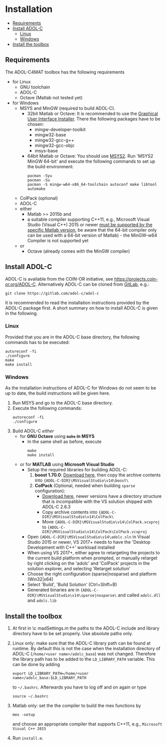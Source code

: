 Installation
============


- [Requirements](#requirements)
- [Install ADOL-C](#install-adol-c)
  - [Linux](#linux)
  - [Windows](#windows)
- [Install the toolbox](#install-the-toolbox)


## Requirements

The ADOL-C4MAT toolbox has the following requirements

- for Linux
  - GNU toolchain
  - ADOL-C
  - Octave (Matlab not tested yet)
- for Windows
  - MSYS and MinGW (required to build ADOL-C).
    - 32bit Matlab or Octave:
      It is recommended to use the [Graphical User Interface Installer](https://sourceforge.net/projects/mingw/).
        There the following packages have to be chosen:
      - mingw-developer-toolkit
      - mingw32-base
      - mingw32-gcc-g++
      - mingw32-gcc-objc
      - msys-base
    - 64bit Matlab or Octave:
      You should use [MSYS2](https://www.msys2.org/).
      Run 'MSYS2 MinGW 64-bit' and execute the following commands to set up the build environment:
      ```
      pacman -Syu
      pacman -Su
      pacman -S mingw-w64-x86_64-toolchain autoconf make libtool automake
      ```
  - ColPack (optional)
  - ADOL-C
  - either
    - Matlab >= 2015b and
    - a suitable compiler supporting C++11, e.g., Microsoft Visual Studio (Visual C++) 2015 or newer [must be supported by the specific Matlab version](https://de.mathworks.com/support/sysreq/previous_releases.html), be aware that the 64-bit compiler only can be used with a 64-bit version of Matlab) - the MinGW-w64 Compiler is not supported yet
  - or
    - Octave (already comes with the MinGW compiler)


## Install ADOL-C

ADOL-C is available from the COIN-OR initiative, see https://projects.coin-or.org/ADOL-C. Alternatively ADOL-C can be cloned from [GitLab](https://gitlab.com/adol-c/adol-c), e.g.:

	git clone https://gitlab.com/adol-c/adol-c

It is recommended to read the installation instructions provided by the ADOL-C package first. A short summary on how to install ADOL-C is given in the following.


### Linux

Provided that you are in the ADOL-C base directory, the following commands has to be executed:

    autoreconf -fi
    ./configure
    make
    make install


### Windows

As the installation instructions of ADOL-C for Windows do not seem to be up to date, the build instructions will be given here.

1. Run MSYS and go to the ADOL-C base directory.
2. Execute the following commands:
   ```
   autoreconf -fi
   ./configure
   ```
3. Build ADOL-C *either*
    - for **GNU Octave** using **`make` in MSYS**
        - In the same shell as before, execute
            ```
            make
            make install
            ```
    - or for **MATLAB** using **Microsoft Visual Studio**
        - Setup the required libraries for building ADOL-C:
            1. __boost 1.70.0__: [Download here](https://www.boost.org/users/history/version_1_70_0.html), then copy the archive contents into `{ADOL-C-DIR}\MSVisualStudio\v14\boost\`
            2. __ColPack__ (Optional, needed when building `sparse` configuration):
                * [Download here](https://github.com/CSCsw/ColPack/tree/10b780b52a25c6ccef3d2abc12055ee85b7e8667), newer versions have a directory structure that is incompatible with the VS solution shipped with ADOL-C 2.6.3
                * Copy archive contents into `{ADOL-C-DIR}\MSVisualStudio\v14\ColPack\`
                * Move `{ADOL-C-DIR}\MSVisualStudio\v14\ColPack.vcxproj` to `{ADOL-C-DIR}\MSVisualStudio\v14\ColPack\ColPack.vcxproj`
        - Open `{ADOL-C-DIR}\MSVisualStudio\v14\adolc.sln` in Visual Studio 2015 or newer, VS 2017+ needs to have the 'Desktop Development with C++' workload installed
        - When using VS 2017+, either agree to retargeting the projects to the current build platform when prompted, or manually retarget by right clicking on the 'adolc' and 'ColPack' projects in the solution explorer, and selecting 'Retarget solution'
        - Choose the right configuration (sparse|nosparse) and platform (Win32|x64)
        - Select 'Build', 'Build Solution' (Ctrl+Shift+B)
        - Generated binaries are in `{ADOL-C-DIR}\MSVisualStudio\v14\sparse|nosparse\` and called `adolc.dll` and `adolc.lib`
 

## Install the toolbox

1. At first in \c madSettings.m the paths to the ADOL-C include and library directory have to be set properly. Use absolute paths only. 
2. Linux only: make sure that the ADOL-C library path can be found at runtime. By default this is not the case when the installation directory of ADOL-C (`/home/<user name>/adolc_base`) was not changed. Therefore the library path has to be added to the `LD_LIBRARY_PATH` variable. This can be done by adding

   ```
   export LD_LIBRARY_PATH=/home/<user name>/adolc_base:$LD_LIBRARY_PATH
   ```
   to `~/.bashrc`. Afterwards you have to log off and on again or type
   
   ```
   source ~/.bashrc
   ```
3. Matlab only: set the the compiler to build the mex functions by

   ```
   mex -setup
   ```
   and choose an appropriate compiler that supports C++11, e.g., `Microsoft Visual C++ 2015`
4. Run `install.m`.
